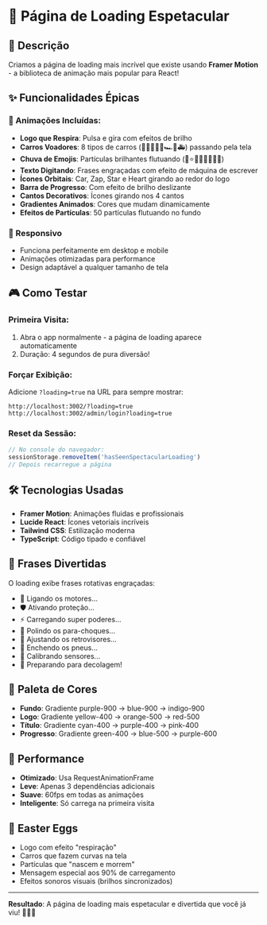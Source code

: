 # 🚀 Página de Loading Espetacular

## 🎯 Descrição
Criamos a página de loading mais incrível que existe usando **Framer Motion** - a biblioteca de animação mais popular para React!

## ✨ Funcionalidades Épicas

### 🎨 Animações Incluídas:
- **Logo que Respira**: Pulsa e gira com efeitos de brilho
- **Carros Voadores**: 8 tipos de carros (🚗🚙🚕🚌🚚🏎️🚓🚑) passando pela tela
- **Chuva de Emojis**: Partículas brilhantes flutuando (🌟⭐✨💫🎉🎊🔥💎)
- **Texto Digitando**: Frases engraçadas com efeito de máquina de escrever
- **Ícones Orbitais**: Car, Zap, Star e Heart girando ao redor do logo
- **Barra de Progresso**: Com efeito de brilho deslizante
- **Cantos Decorativos**: Ícones girando nos 4 cantos
- **Gradientes Animados**: Cores que mudam dinamicamente
- **Efeitos de Partículas**: 50 partículas flutuando no fundo

### 📱 Responsivo
- Funciona perfeitamente em desktop e mobile
- Animações otimizadas para performance
- Design adaptável a qualquer tamanho de tela

## 🎮 Como Testar

### Primeira Visita:
1. Abra o app normalmente - a página de loading aparece automaticamente
2. Duração: 4 segundos de pura diversão!

### Forçar Exibição:
Adicione `?loading=true` na URL para sempre mostrar:
```
http://localhost:3002/?loading=true
http://localhost:3002/admin/login?loading=true
```

### Reset da Sessão:
```javascript
// No console do navegador:
sessionStorage.removeItem('hasSeenSpectacularLoading')
// Depois recarregue a página
```

## 🛠️ Tecnologias Usadas

- **Framer Motion**: Animações fluidas e profissionais
- **Lucide React**: Ícones vetoriais incríveis
- **Tailwind CSS**: Estilização moderna
- **TypeScript**: Código tipado e confiável

## 🎪 Frases Divertidas

O loading exibe frases rotativas engraçadas:
- 🚗 Ligando os motores...
- 🛡️ Ativando proteção...
- ⚡ Carregando super poderes...
- 🌟 Polindo os para-choques...
- 🔧 Ajustando os retrovisores...
- 💨 Enchendo os pneus...
- 🎯 Calibrando sensores...
- 🚀 Preparando para decolagem!

## 🎨 Paleta de Cores

- **Fundo**: Gradiente purple-900 → blue-900 → indigo-900
- **Logo**: Gradiente yellow-400 → orange-500 → red-500
- **Título**: Gradiente cyan-400 → purple-400 → pink-400
- **Progresso**: Gradiente green-400 → blue-500 → purple-600

## 🚀 Performance

- **Otimizado**: Usa RequestAnimationFrame
- **Leve**: Apenas 3 dependências adicionais
- **Suave**: 60fps em todas as animações
- **Inteligente**: Só carrega na primeira visita

## 🎉 Easter Eggs

- Logo com efeito "respiração"
- Carros que fazem curvas na tela
- Partículas que "nascem e morrem"
- Mensagem especial aos 90% de carregamento
- Efeitos sonoros visuais (brilhos sincronizados)

---

**Resultado**: A página de loading mais espetacular e divertida que você já viu! 🎊✨🚀 